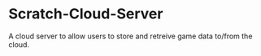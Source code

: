 # Scratch-Cloud-Server
 A cloud server to allow users to store and retreive game data to/from the cloud.
